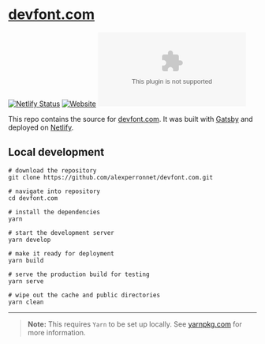 # [devfont.com](https://ap-devfont.netlify.app/)

[![Netlify Status](https://api.netlify.com/api/v1/badges/f9a37dde-a083-4991-8d4c-e84fb0180ebf/deploy-status)](https://app.netlify.com/sites/devfont/deploys)
[![Website](https://img.shields.io/website?down_color=red&style=flat-square&up_color=blue&url=https%3A%2F%2Fdevfont.com)](https://devfont.com)
[![License](https://img.shields.io/github/license/devfont/devfont.com?color=blue&style=flat-square)](/license.md)

This repo contains the source for [devfont.com](https://devfont.com). It was built with [Gatsby](https://gatsbyjs.com) and deployed on [Netlify](https://netlify.com).

## Local development

```shell
# download the repository
git clone https://github.com/alexperronnet/devfont.com.git

# navigate into repository
cd devfont.com

# install the dependencies
yarn

# start the development server
yarn develop

# make it ready for deployment
yarn build

# serve the production build for testing
yarn serve

# wipe out the cache and public directories
yarn clean
```

---

> **Note:** This requires `Yarn` to be set up locally. See [yarnpkg.com](https://yarnpkg.com/) for more information.
